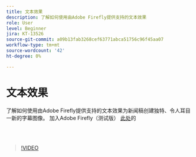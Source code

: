 ```yaml
---
title: 文本效果
description: 了解如何使用由Adobe Firefly提供支持的文本效果
role: User
level: Beginner
jira: KT-13526
source-git-commit: a09b13fab3268cef63771abca51756c96f45aa07
workflow-type: tm+mt
source-wordcount: '42'
ht-degree: 0%

---
```


# 文本效果

了解如何使用由Adobe Firefly提供支持的文本效果为新闻稿创建独特、令人耳目一新的字幕图像。 加入Adobe Firefly（测试版） [此处](https://firefly.adobe.com/)的

<br> 

>[!VIDEO](https://video.tv.adobe.com/v/3420829?quality=12&learn=on&hidetitle=true)
